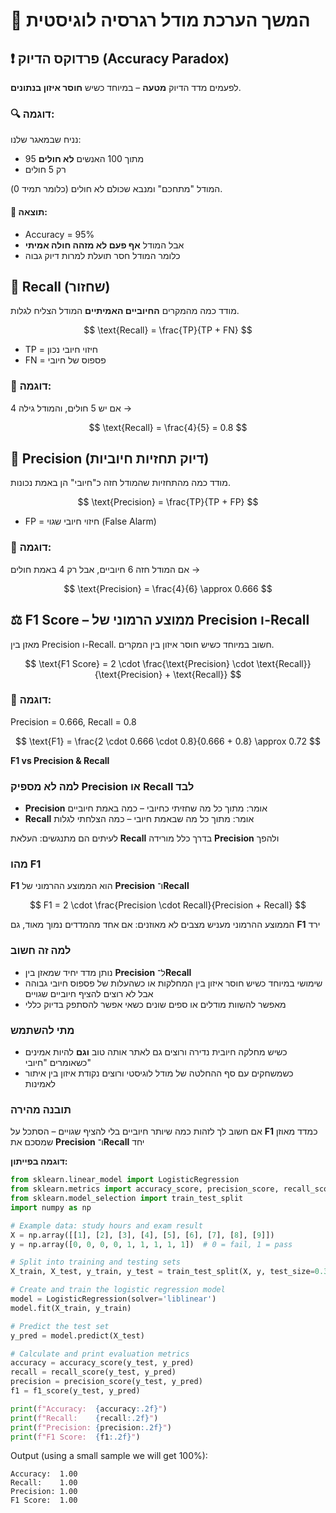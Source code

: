 # 🎯 המשך הערכת מודל רגרסיה לוגיסטית

## ❗ פרדוקס הדיוק (Accuracy Paradox)

לפעמים מדד הדיוק **מטעה** – במיוחד כשיש **חוסר איזון בנתונים**.

### 🔍 דוגמה:
נניח שבמאגר שלנו:
- 95 מתוך 100 האנשים **לא חולים**
- רק 5 חולים

המודל "מתחכם" ומנבא שכולם לא חולים (כלומר תמיד 0).

#### 🎯 תוצאה:
- Accuracy = 95%
- אבל המודל **אף פעם לא מזהה חולה אמיתי**
- כלומר המודל חסר תועלת למרות דיוק גבוה

## 📢 Recall (שחזור)

מודד כמה מהמקרים **החיוביים האמיתיים** המודל הצליח לגלות.

$$
\text{Recall} = \frac{TP}{TP + FN}
$$

- TP = חיזוי חיובי נכון  
- FN = פספוס של חיובי

### 🧠 דוגמה:
אם יש 5 חולים, והמודל גילה 4 →  

$$
\text{Recall} = \frac{4}{5} = 0.8
$$

## 🎯 Precision (דיוק תחזיות חיוביות)

מודד כמה מהתחזיות שהמודל חזה כ"חיובי" הן באמת נכונות.

$$
\text{Precision} = \frac{TP}{TP + FP}
$$

- FP = חיזוי חיובי שגוי (False Alarm)

### 🧠 דוגמה:
אם המודל חזה 6 חיוביים, אבל רק 4 באמת חולים →  

$$
\text{Precision} = \frac{4}{6} \approx 0.666
$$

## ⚖️ F1 Score – ממוצע הרמוני של Precision ו-Recall

מאזן בין Precision ו-Recall. חשוב במיוחד כשיש חוסר איזון בין המקרים.

$$
\text{F1 Score} = 2 \cdot \frac{\text{Precision} \cdot \text{Recall}}{\text{Precision} + \text{Recall}}
$$

### 🧠 דוגמה:
Precision = 0.666, Recall = 0.8

$$
\text{F1} = \frac{2 \cdot 0.666 \cdot 0.8}{0.666 + 0.8} \approx 0.72
$$

**F1 vs Precision & Recall**

### למה לא מספיק **Precision** או **Recall** לבד

* **Precision** אומר: מתוך כל מה שחזיתי כחיובי – כמה באמת חיוביים
* **Recall** אומר: מתוך כל מה שבאמת חיובי – כמה הצלחתי לגלות

לעיתים הם מתנגשים: העלאת **Recall** בדרך כלל מורידה **Precision** ולהפך

### מהו **F1**

**F1** הוא הממוצע ההרמוני של **Precision** ו־**Recall**

$$
F1 = 2 \cdot \frac{Precision \cdot Recall}{Precision + Recall}
$$

הממוצע ההרמוני מעניש מצבים לא מאוזנים: אם אחד מהמדדים נמוך מאוד, גם **F1** ירד

### למה זה חשוב

* נותן מדד יחיד שמאזן בין **Precision** ל־**Recall**
* שימושי במיוחד כשיש חוסר איזון בין המחלקות או כשהעלות של פספוס חיובי גבוהה אבל לא רוצים להציף חיוביים שגויים
* מאפשר להשוות מודלים או ספים שונים כשאי אפשר להסתפק בדיוק כללי

### מתי להשתמש

* כשיש מחלקה חיובית נדירה ורוצים גם לאתר אותה טוב **וגם** להיות אמינים כשאומרים "חיובי"
* כשמשחקים עם סף ההחלטה של מודל לוגיסטי ורוצים נקודת איזון בין איתור לאמינות

### תובנה מהירה

אם חשוב לך לזהות כמה שיותר חיוביים בלי להציף שגויים – הסתכל על **F1** כמדד מאוזן שמסכם את **Precision** ו־**Recall** יחד

**דוגמה בפייתון:**

```python
from sklearn.linear_model import LogisticRegression
from sklearn.metrics import accuracy_score, precision_score, recall_score, f1_score
from sklearn.model_selection import train_test_split
import numpy as np

# Example data: study hours and exam result
X = np.array([[1], [2], [3], [4], [5], [6], [7], [8], [9]])
y = np.array([0, 0, 0, 0, 1, 1, 1, 1, 1])  # 0 = fail, 1 = pass

# Split into training and testing sets
X_train, X_test, y_train, y_test = train_test_split(X, y, test_size=0.3, random_state=42)

# Create and train the logistic regression model
model = LogisticRegression(solver='liblinear')
model.fit(X_train, y_train)

# Predict the test set
y_pred = model.predict(X_test)

# Calculate and print evaluation metrics
accuracy = accuracy_score(y_test, y_pred)
recall = recall_score(y_test, y_pred)
precision = precision_score(y_test, y_pred)
f1 = f1_score(y_test, y_pred)

print(f"Accuracy:  {accuracy:.2f}")
print(f"Recall:    {recall:.2f}")
print(f"Precision: {precision:.2f}")
print(f"F1 Score:  {f1:.2f}")
```

Output (using a small sample we will get 100%):

```
Accuracy:  1.00
Recall:    1.00
Precision: 1.00
F1 Score:  1.00
```
